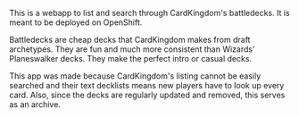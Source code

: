 This is a webapp to list and search through CardKingdom's battledecks. It is 
meant to be deployed on OpenShift.

Battledecks are cheap decks that CardKingdom makes from draft archetypes. They 
are fun and much more consistent than Wizards' Planeswalker decks. They make the 
perfect intro or casual decks.

This app was made because CardKingdom's listing cannot be easily searched and 
their text decklists means new players have to look up every card. Also, since 
the decks are regularly updated and removed, this serves as an archive.

